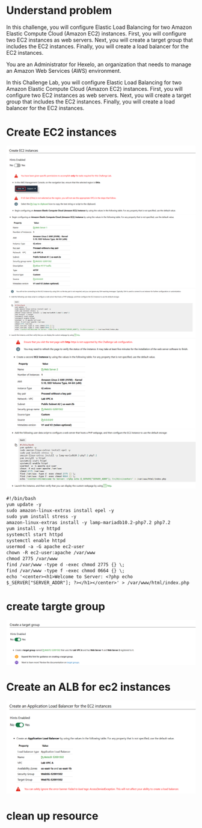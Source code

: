 # Understand problem

In this challenge, you will configure Elastic Load Balancing for two Amazon Elastic Compute Cloud (Amazon EC2) instances. First, you will configure two EC2 instances as web servers. Next, you will create a target group that includes the EC2 instances. Finally, you will create a load balancer for the EC2 instances.

You are an Administrator for Hexelo, an organization that needs to manage an Amazon Web Services (AWS) environment.

In this Challenge Lab, you will configure Elastic Load Balancing for two Amazon Elastic Compute Cloud (Amazon EC2) instances. First, you will configure two EC2 instances as web servers. Next, you will create a target group that includes the EC2 instances. Finally, you will create a load balancer for the EC2 instances.

# Create EC2 instances

![alt text](image.png)
![alt text](image-1.png)
![alt text](image-2.png)
![alt text](image-3.png)
![alt text](image-4.png)

```
#!/bin/bash
yum update -y
sudo amazon-linux-extras install epel -y
sudo yum install stress -y
amazon-linux-extras install -y lamp-mariadb10.2-php7.2 php7.2
yum install -y httpd
systemctl start httpd
systemctl enable httpd
usermod -a -G apache ec2-user
chown -R ec2-user:apache /var/www
chmod 2775 /var/www
find /var/www -type d -exec chmod 2775 {} \;
find /var/www -type f -exec chmod 0664 {} \;
echo '<center><h1>Welcome to Server: <?php echo $_SERVER["SERVER_ADDR"]; ?></h1></center>' > /var/www/html/index.php
```

# create targte group

![alt text](image-5.png)

# Create an ALB for ec2 instances

![alt text](image-6.png)

# clean up resource

```

```
